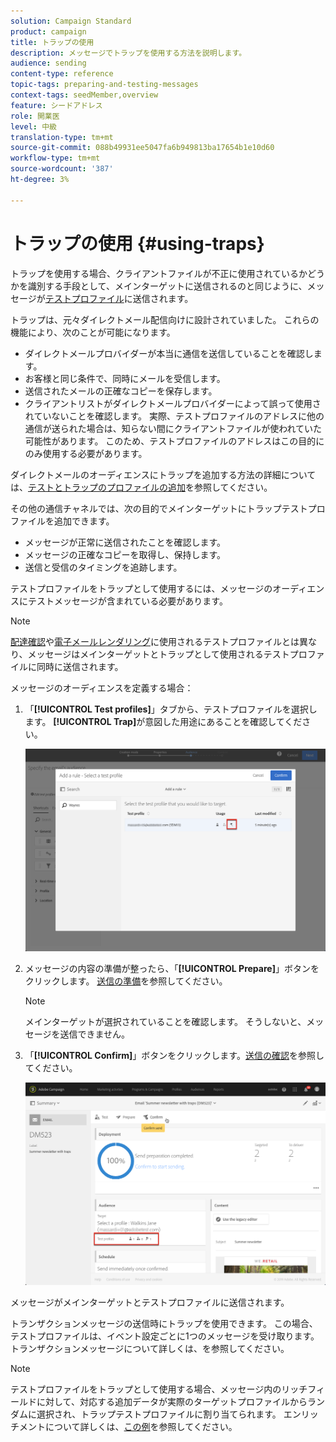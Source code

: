 ```yaml
---
solution: Campaign Standard
product: campaign
title: トラップの使用
description: メッセージでトラップを使用する方法を説明します。
audience: sending
content-type: reference
topic-tags: preparing-and-testing-messages
context-tags: seedMember,overview
feature: シードアドレス
role: 開業医
level: 中級
translation-type: tm+mt
source-git-commit: 088b49931ee5047fa6b949813ba17654b1e10d60
workflow-type: tm+mt
source-wordcount: '387'
ht-degree: 3%

---
```



# トラップの使用 {#using-traps}

トラップを使用する場合、クライアントファイルが不正に使用されているかどうかを識別する手段として、メインターゲットに送信されるのと同じように、メッセージが[テストプロファイル](../../audiences/using/managing-test-profiles.md)に送信されます。

トラップは、元々ダイレクトメール配信向けに設計されていました。 これらの機能により、次のことが可能になります。

* ダイレクトメールプロバイダーが本当に通信を送信していることを確認します。
* お客様と同じ条件で、同時にメールを受信します。
* 送信されたメールの正確なコピーを保存します。
* クライアントリストがダイレクトメールプロバイダーによって誤って使用されていないことを確認します。 実際、テストプロファイルのアドレスに他の通信が送られた場合は、知らない間にクライアントファイルが使われていた可能性があります。 このため、テストプロファイルのアドレスはこの目的にのみ使用する必要があります。

ダイレクトメールのオーディエンスにトラップを追加する方法の詳細については、[テストとトラップのプロファイルの追加](../../channels/using/defining-the-direct-mail-audience.md#adding-test-and-trap-profiles)を参照してください。

その他の通信チャネルでは、次の目的でメインターゲットにトラップテストプロファイルを追加できます。

* メッセージが正常に送信されたことを確認します。
* メッセージの正確なコピーを取得し、保持します。
* 送信と受信のタイミングを追跡します。

テストプロファイルをトラップとして使用するには、メッセージのオーディエンスにテストメッセージが含まれている必要があります。

>[!NOTE]
>
>[配達確認](../../sending/using/sending-proofs.md)や[電子メールレンダリング](../../sending/using/email-rendering.md)に使用されるテストプロファイルとは異なり、メッセージはメインターゲットとトラップとして使用されるテストプロファイルに同時に送信されます。

メッセージのオーディエンスを定義する場合：

1. 「**[!UICONTROL Test profiles]**」タブから、テストプロファイルを選択します。 **[!UICONTROL Trap]**&#x200B;が意図した用途にあることを確認してください。

   ![](assets/trap_select.png)

1. メッセージの内容の準備が整ったら、「**[!UICONTROL Prepare]**」ボタンをクリックします。 [送信の準備](../../sending/using/preparing-the-send.md)を参照してください。
   >[!NOTE]
   >
   >メインターゲットが選択されていることを確認します。 そうしないと、メッセージを送信できません。

1. 「**[!UICONTROL Confirm]**」ボタンをクリックします。[送信の確認](../../sending/using/confirming-the-send.md)を参照してください。

   ![](assets/trap_confirm.png)

メッセージがメインターゲットとテストプロファイルに送信されます。

トランザクションメッセージの送信時にトラップを使用できます。 この場合、テストプロファイルは、イベント設定ごとに1つのメッセージを受け取ります。 トランザクションメッセージについて詳しくは、[](../../channels/using/getting-started-with-transactional-msg.md)を参照してください。

>[!NOTE]
>
>テストプロファイルをトラップとして使用する場合、メッセージ内のリッチフィールドに対して、対応する追加データが実際のターゲットプロファイルからランダムに選択され、トラップテストプロファイルに割り当てられます。 エンリッチメントについて詳しくは、[この例](../../automating/using/enriching-profile-data-file.md)を参照してください。
